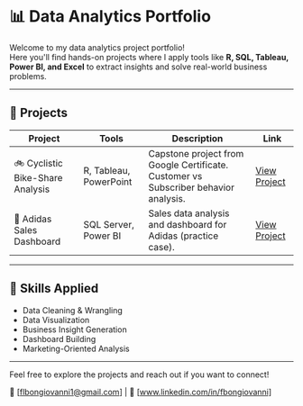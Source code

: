 # 📊 Data Analytics Portfolio

Welcome to my data analytics project portfolio!  
Here you'll find hands-on projects where I apply tools like **R, SQL, Tableau, Power BI, and Excel** to extract insights and solve real-world business problems.

---

## 🧠 Projects

| Project | Tools | Description | Link |
|--------|-------|-------------|------|
| 🚲 Cyclistic Bike-Share Analysis | R, Tableau, PowerPoint | Capstone project from Google Certificate. Customer vs Subscriber behavior analysis. | [View Project](https://github.com/flbongiovanni20081992/Cyclistic-ShareBikes-Analysis) |
| 👟 Adidas Sales Dashboard | SQL Server, Power BI | Sales data analysis and dashboard for Adidas (practice case). | [View Project](https://github.com/flbongiovanni20081992/Dashboard-PowerBI-Adidas) |

---

## 🔧 Skills Applied

- Data Cleaning & Wrangling
- Data Visualization
- Business Insight Generation
- Dashboard Building
- Marketing-Oriented Analysis

---

Feel free to explore the projects and reach out if you want to connect!

📧 [flbongiovanni1@gmail.com] | 🔗 [www.linkedin.com/in/fbongiovanni]
